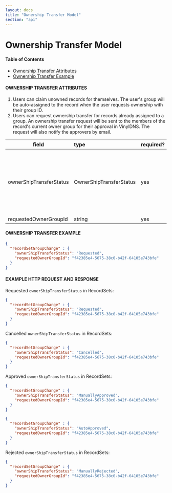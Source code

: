 ```yaml
---
layout: docs
title: "Ownership Transfer Model"
section: "api"
---
```


# Ownership Transfer Model

#### Table of Contents

- [Ownership Transfer Attributes](#ownership-transfer-attributes)
- [Ownership Transfer Example](#ownership-transfer-example)

#### OWNERSHIP TRANSFER ATTRIBUTES <a id="ownership-transfer-attributes"></a>

1. Users can claim unowned records for themselves. The user's group will be auto-assigned to the record when the user requests ownership with their group ID.
2. Users can request ownership transfer for records already assigned to a group. An ownership transfer request will be sent to the members of the record's current owner group for their approval in VinylDNS. The request will also notify the approvers by email.

field         | type        | required?  | description |
------------- | :---------- | :--------- |:----------- |
ownerShipTransferStatus        | OwnerShipTransferStatus   | yes   | Ownership transfer status for this RecordSet change. Must be one of: **AutoApproved**, **Cancelled**, **ManuallyApproved**, **ManuallyRejected**, **Requested** or **PendingReview**. |
requestedOwnerGroupId          | string    | yes  | UUID of the group |

#### OWNERSHIP TRANSFER EXAMPLE <a id="ownership-transfer-example"></a>

```json
{
  "recordSetGroupChange" : {
    "ownerShipTransferStatus": "Requested",
    "requestedOwnerGroupId": "f42385e4-5675-38c0-b42f-64105e743bfe"
  }
}
```

#### EXAMPLE HTTP REQUEST AND RESPONSE

Requested `ownerShipTransferStatus` in RecordSets:

```json
{
  "recordSetGroupChange" : {
    "ownerShipTransferStatus": "Requested",
    "requestedOwnerGroupId": "f42385e4-5675-38c0-b42f-64105e743bfe"
  }
}
```

Cancelled `ownerShipTransferStatus` in RecordSets:

```json
{
  "recordSetGroupChange" : {
    "ownerShipTransferStatus": "Cancelled",
    "requestedOwnerGroupId": "f42385e4-5675-38c0-b42f-64105e743bfe"
  }
}
```

Approved `ownerShipTransferStatus` in RecordSets:

```json
{
  "recordSetGroupChange" : {
    "ownerShipTransferStatus": "ManuallyApproved",
    "requestedOwnerGroupId": "f42385e4-5675-38c0-b42f-64105e743bfe"
  }
}
```
```json
{
  "recordSetGroupChange" : {
    "ownerShipTransferStatus": "AutoApproved",
    "requestedOwnerGroupId": "f42385e4-5675-38c0-b42f-64105e743bfe"
  }
}
```

Rejected `ownerShipTransferStatus` in RecordSets:

```json
{
  "recordSetGroupChange" : {
    "ownerShipTransferStatus": "ManuallyRejected",
    "requestedOwnerGroupId": "f42385e4-5675-38c0-b42f-64105e743bfe"
  }
}
```
